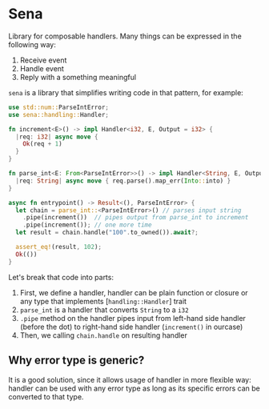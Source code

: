 # Sena

Library for composable handlers. Many things can be expressed in the following way:
1. Receive event
2. Handle event
3. Reply with a something meaningful

`sena` is a library that simplifies writing code in that pattern, for example:

```rust
use std::num::ParseIntError;
use sena::handling::Handler;

fn increment<E>() -> impl Handler<i32, E, Output = i32> {
  |req: i32| async move {
    Ok(req + 1)
  }
}

fn parse_int<E: From<ParseIntError>>() -> impl Handler<String, E, Output = i32> {
  |req: String| async move { req.parse().map_err(Into::into) }
}

async fn entrypoint() -> Result<(), ParseIntError> {
  let chain = parse_int::<ParseIntError>() // parses input string
    .pipe(increment())  // pipes output from parse_int to increment
    .pipe(increment()); // one more time
  let result = chain.handle("100".to_owned()).await?;

  assert_eq!(result, 102);
  Ok(())
}
```

Let's break that code into parts:
1. First, we define a handler, handler can be plain function or closure or any type that implements [`handling::Handler`] trait
2. `parse_int` is a handler that converts `String` to a `i32`
3. `.pipe` method on the handler pipes input from left-hand side handler (before the dot) to right-hand side handler (`increment()` in ourcase)
4. Then, we calling `chain.handle` on resulting handler

## Why error type is generic?

It is a good solution, since it allows usage of handler in more flexible way: handler can be used with any error type as long
as its specific errors can be converted to that type.

